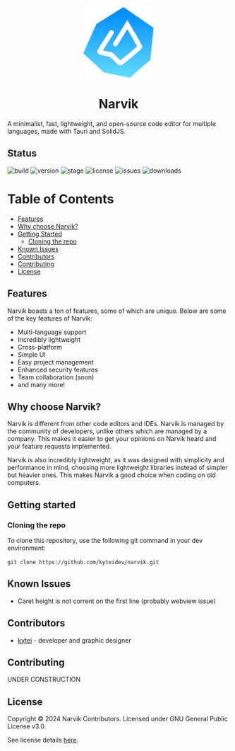 <p align="center"><img src="./src/assets/narvik-logo.svg"
     alt="narvik logo"
     width="160px"
     height="160px" />
</p>

<h1 align="center">Narvik</h1>
A minimalist, fast, lightweight, and open-source code editor for multiple languages, made with Tauri and SolidJS.

## Status

![build](https://img.shields.io/badge/build-passing-green)
![version](https://img.shields.io/badge/version-0.0.1_alpha-blue)
![stage](https://img.shields.io/badge/stage-alpha-blue)
![license](https://img.shields.io/badge/license-GPL--3.0-orange)
![issues](https://img.shields.io/github/issues/kyteidev/narvik)
![downloads](https://img.shields.io/github/downloads/kyteidev/narvik/total)

# Table of Contents

- [Features](#features)
- [Why choose Narvik?](#why-choose)
- [Getting Started](#getting-started)
  - [Cloning the repo](#cloning)
- [Known Issues](#known-issues)
- [Contributors](#contributors)
- [Contributing](#contributing)
- [License](#license)

## Features <a name="features"></a>

Narvik boasts a ton of features, some of which are unique. Below are some of the key features of Narvik:

- Multi-language support
- Incredibly lightweight
- Cross-platform
- Simple UI
- Easy project management
- Enhanced security features
- Team collaboration (soon)
- and many more!

## Why choose Narvik? <a name="why-choose"></a>

Narvik is different from other code editors and IDEs. Narvik is managed by the community of developers, unlike others which are managed by a company. This makes it easier to get your opinions on Narvik heard and your feature requests implemented.

Narvik is also incredibly lightweight, as it was designed with simplicity and performance in mind, choosing more lightweight libraries instead of simpler but heavier ones. This makes Narvik a good choice when coding on old computers.

## Getting started <a name="getting-started"></a>

### Cloning the repo <a name="cloning"></a>

To clone this repository, use the following git command in your dev environment:

`git clone https://github.com/kyteidev/narvik.git`

## Known Issues <a name="known-issues"></a>

- Caret height is not corrent on the first line (probably webview issue)

## Contributors <a name="contributors"></a>

- [kytei](https://github.com/kyteidev) - developer and graphic designer

## Contributing <a name="contributing"></a>

UNDER CONSTRUCTION

## License <a name="license"></a>

Copyright © 2024 Narvik Contributors. Licensed under GNU General Public License v3.0.

See license details [here](https://github.com/kyteidev/narvik/blob/main/LICENSE).
